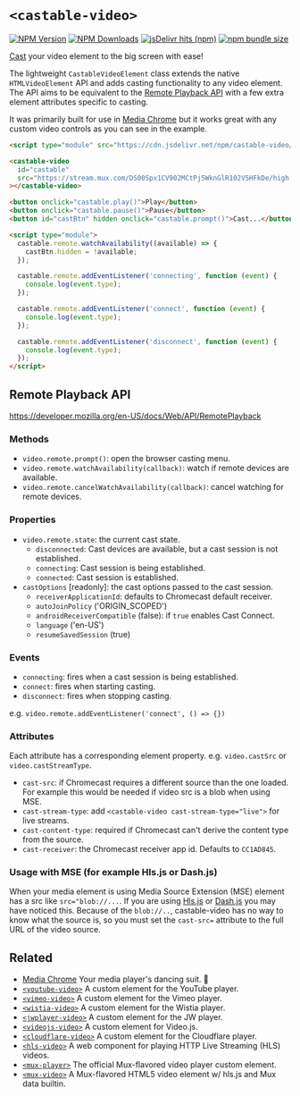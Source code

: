 # `<castable-video>`

[![NPM Version](https://img.shields.io/npm/v/castable-video?style=flat-square&color=informational)](https://www.npmjs.com/package/castable-video) 
[![NPM Downloads](https://img.shields.io/npm/dm/castable-video?style=flat-square&color=informational&label=npm)](https://www.npmjs.com/package/castable-video) 
[![jsDelivr hits (npm)](https://img.shields.io/jsdelivr/npm/hm/castable-video?style=flat-square&color=%23FF5627)](https://www.jsdelivr.com/package/npm/castable-video)
[![npm bundle size](https://img.shields.io/bundlephobia/minzip/castable-video?style=flat-square&color=success&label=gzip)](https://bundlephobia.com/result?p=castable-video) 


[Cast](https://developers.google.com/cast) your video element to the big screen with ease!

The lightweight `CastableVideoElement` class extends the native `HTMLVideoElement` API 
and adds casting functionality to any video element. 
The API aims to be equivalent to the 
[Remote Playback API](https://developer.mozilla.org/en-US/docs/Web/API/RemotePlayback)
with a few extra element attributes specific to casting.

It was primarily built for use in [Media Chrome](https://github.com/muxinc/media-chrome) 
but it works great with any custom video controls as you can see in the example.


```html
<script type="module" src="https://cdn.jsdelivr.net/npm/castable-video/+esm"></script>

<castable-video
  id="castable"
  src="https://stream.mux.com/DS00Spx1CV902MCtPj5WknGlR102V5HFkDe/high.mp4"
></castable-video>

<button onclick="castable.play()">Play</button>
<button onclick="castable.pause()">Pause</button>
<button id="castBtn" hidden onclick="castable.prompt()">Cast...</button>

<script type="module">
  castable.remote.watchAvailability((available) => {
    castBtn.hidden = !available;
  });

  castable.remote.addEventListener('connecting', function (event) {
    console.log(event.type);
  });

  castable.remote.addEventListener('connect', function (event) {
    console.log(event.type);
  });

  castable.remote.addEventListener('disconnect', function (event) {
    console.log(event.type);
  });
</script>
```

## Remote Playback API

https://developer.mozilla.org/en-US/docs/Web/API/RemotePlayback

### Methods

- `video.remote.prompt()`: open the browser casting menu.
- `video.remote.watchAvailability(callback)`: watch if remote devices are available.
- `video.remote.cancelWatchAvailability(callback)`: cancel watching for remote devices.

### Properties

- `video.remote.state`: the current cast state. 
    - `disconnected`: Cast devices are available, but a cast session is not established.
    - `connecting`: Cast session is being established.
    - `connected`: Cast session is established.
- `castOptions` [readonly]: the cast options passed to the cast session.
  - `receiverApplicationId`: defaults to Chromecast default receiver.
  - `autoJoinPolicy` ('ORIGIN_SCOPED')
  - `androidReceiverCompatible` (false): if `true` enables Cast Connect.
  - `language` ('en-US')
  - `resumeSavedSession` (true)


### Events

- `connecting`: fires when a cast session is being established.
- `connect`: fires when starting casting.
- `disconnect`: fires when stopping casting.

e.g. `video.remote.addEventListener('connect', () => {})`

### Attributes

Each attribute has a corresponding element property. e.g. `video.castSrc` or `video.castStreamType`.

- `cast-src`: if Chromecast requires a different source than the one loaded.  
  For example this would be needed if video src is a blob when using MSE.
- `cast-stream-type`: add `<castable-video cast-stream-type="live">` for live streams.
- `cast-content-type`: required if Chromecast can't derive the content type from the source.
- `cast-receiver`: the Chromecast receiver app id. Defaults to `CC1AD845`.

### Usage with MSE (for example Hls.js or Dash.js)

When your media element is using Media Source Extension (MSE) element has a src like `src="blob://...`. If you are using [Hls.js](https://github.com/video-dev/hls.js/) or [Dash.js](https://github.com/Dash-Industry-Forum/dash.js/) you may have noticed this. Because of the `blob://..`, castable-video has no way to know what the source is, so you must set the `cast-src=` attribute to the full URL of the video source.

## Related

- [Media Chrome](https://github.com/muxinc/media-chrome) Your media player's dancing suit. 🕺
- [`<youtube-video>`](https://github.com/muxinc/media-elements/tree/main/packages/youtube-video-element) A custom element for the YouTube player.
- [`<vimeo-video>`](https://github.com/muxinc/media-elements/tree/main/packages/vimeo-video-element) A custom element for the Vimeo player.
- [`<wistia-video>`](https://github.com/muxinc/media-elements/tree/main/packages/wistia-video-element) A custom element for the Wistia player.
- [`<jwplayer-video>`](https://github.com/muxinc/media-elements/tree/main/packages/jwplayer-video-element) A custom element for the JW player.
- [`<videojs-video>`](https://github.com/muxinc/media-elements/tree/main/packages/videojs-video-element) A custom element for Video.js.
- [`<cloudflare-video>`](https://github.com/muxinc/media-elements/tree/main/packages/cloudflare-video-element) A custom element for the Cloudflare player.
- [`<hls-video>`](https://github.com/muxinc/media-elements/tree/main/packages/hls-video-element) A web component for playing HTTP Live Streaming (HLS) videos.
- [`<mux-player>`](https://github.com/muxinc/elements/tree/main/packages/mux-player) The official Mux-flavored video player custom element.
- [`<mux-video>`](https://github.com/muxinc/elements/tree/main/packages/mux-video) A Mux-flavored HTML5 video element w/ hls.js and Mux data builtin.
